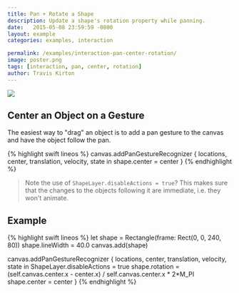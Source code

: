```yaml
---
title: Pan + Rotate a Shape
description: Update a shape's rotation property while panning.
date:   2015-05-08 23:59:59 -0800
layout: example
categories: examples, interaction

permalink: /examples/interaction-pan-center-rotation/
image: poster.png
tags: [interaction, pan, center, rotation]
author: Travis Kirton
---
```

![](pan-center-rotation.png)

## Center an Object on a Gesture
The easiest way to "drag" an object is to add a pan gesture to the canvas and have the object follow the pan.

{% highlight swift lineos %}
canvas.addPanGestureRecognizer { locations, center, translation, velocity, state in
    shape.center = center
}
{% endhighlight %}

> Note the use of `ShapeLayer.disableActions = true`? This makes sure that the changes to the objects following it are immediate, i.e. they won't animate.

## Example
{% highlight swift lineos %}
let shape = Rectangle(frame: Rect(0, 0, 240, 80))
shape.lineWidth = 40.0
canvas.add(shape)

canvas.addPanGestureRecognizer { locations, center, translation, velocity, state in
    ShapeLayer.disableActions = true
    shape.rotation = (self.canvas.center.x - center.x) / self.canvas.center.x * 2*M_PI
    shape.center = center
}
{% endhighlight %}
